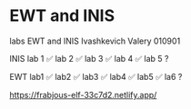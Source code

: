 # EWT and INIS
labs EWT and INIS Ivashkevich Valery 010901

INIS
lab 1 ✅
lab 2 ✅
lab 3 ✅
lab 4 ✅
lab 5  ?

EWT
lab1  ✅
lab2  ✅
lab3  ✅
lab4  ✅
lab5  ✅
la6   ?

https://frabjous-elf-33c7d2.netlify.app/
